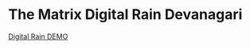 # The Matrix Digital Rain Devanagari

[Digital Rain DEMO](https://atharvakale31.github.io/matrix-rain-devanagari/)
